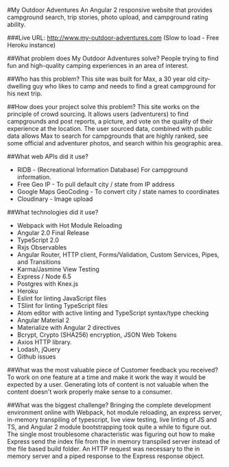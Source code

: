 #My Outdoor Adventures
An Angular 2 responsive website that provides campground search, trip stories, photo upload, and campground rating ability.

###Live URL: http://www.my-outdoor-adventures.com
(Slow to load - Free Heroku instance)

##What problem does My Outdoor Adventures solve?
People trying to find fun and high-quality camping experiences in an area of interest.

##Who has this problem?
This site was built for Max, a 30 year old city-dwelling guy who likes to camp and needs to find a great campground for his next trip.

##How does your project solve this problem?
This site works on the principle of crowd sourcing. It allows users (adventurers) to find campgrounds and post reports, a picture, and vote on the quality of their experience at the location. The user sourced data, combined with public data allows Max to search for campgrounds that are highly ranked, see some official and adventurer photos, and search within his geographic area.

##What web APIs did it use?
- RIDB - (Recreational Information Database) For campground information.
- Free Geo IP - To pull default city / state from IP address
- Google Maps GeoCoding - To convert city / state names to coordinates
- Cloudinary - Image upload

##What technologies did it use?
- Webpack with Hot Module Reloading
- Angular 2.0 Final Release
- TypeScript 2.0
- Rxjs Observables
- Angular Router, HTTP client, Forms/Validation, Custom Services, Pipes, and Transitions
- Karma/Jasmine View Testing
- Express / Node 6.5
- Postgres with Knex.js
- Heroku
- Eslint for linting JavaScript files
- TSlint for linting TypeScript files
- Atom editor with active linting and TypeScript syntax/type checking
- Angular Material 2
- Materialize with Angular 2 directives
- Bcrypt, Crypto (SHA256) encryption, JSON Web Tokens
- Axios HTTP library.
- Lodash, jQuery
- Github issues

##What was the most valuable piece of Customer feedback you received?
To work on one feature at a time and make it work the way it would be expected by a user. Generating lots of content is not valuable when the content doesn't work properly make sense to a consumer.

##What was the biggest challenge?
Bringing the complete development environment online with Webpack, hot module reloading, an express server, in-memory transpiling of typescript, live view testing, live linting of JS and TS, and Angular 2 module bootstrapping took quite a while to figure out. The single most troublesome characteristic was figuring out how to make Express send the index file from the in memory transpiled server instead of the file based build folder. An HTTP request was necessary to the in memory server and a piped response to the Express response object.
